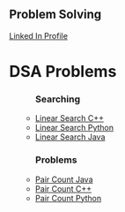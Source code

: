 <h2>Problem Solving</h2>
</head>
<body>
<a href="https://www.linkedin.com/in/praveen-acharya-226a22125/">Linked In Profile</a>
<h1>DSA Problems</h1>
<ul>
  <ul>
    <h3>Searching</h3>
    <li><a href="https://github.com/Hacker-Pravii/Backend-Development/blob/main/Linear%20Search">Linear Search C++</a></li>
    <li><a href="https://github.com/Hacker-Pravii/Backend-Development/blob/main/Linear%20Search%20Python">Linear Search Python</a></li>
    <li><a href="https://github.com/Hacker-Pravii/Backend-Development/blob/main/Linear%20Search%20Java">Linear Search Java</a></li>
  </ul>
  <ul>
    <h3>Problems</h3>
    <li><a href="https://github.com/Hacker-Pravii/Backend-Development/blob/main/Pair%20count%20Java">Pair Count Java</a></li>
    <li><a href="https://github.com/Hacker-Pravii/Backend-Development/blob/main/Pair%20count%20Java">Pair Count C++</a></li>
    <li><a href="https://github.com/Hacker-Pravii/Backend-Development/blob/main/Pair%20count%20Python">Pair Count Python</a></li>
  </ul>


  
  

</ul>
  

</body>
</html>

